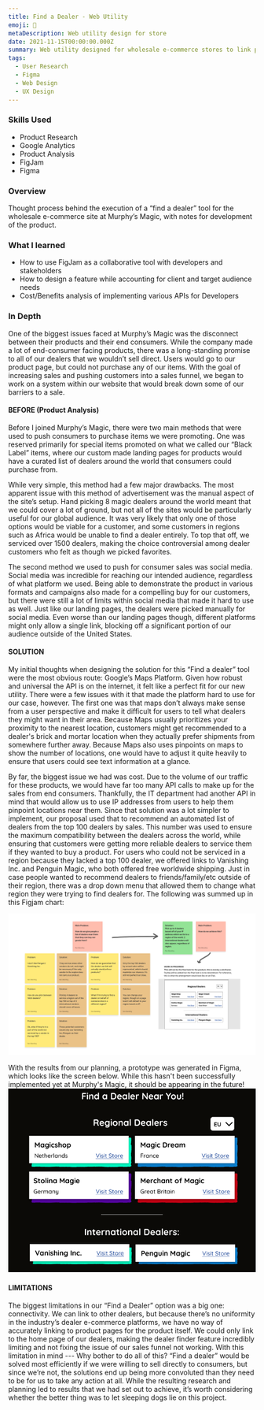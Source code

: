 ```yaml
---
title: Find a Dealer - Web Utility
emoji: 🔎
metaDescription: Web utility design for store
date: 2021-11-15T00:00:00.000Z
summary: Web utility designed for wholesale e-commerce stores to link potential customers with dealers they can buy products from.
tags:
  - User Research
  - Figma
  - Web Design
  - UX Design
---
```




### Skills Used
- Product Research
- Google Analytics
- Product Analysis
- FigJam
- Figma

### Overview

Thought process behind the execution of a “find a dealer” tool for the wholesale e-commerce site at Murphy’s Magic, with notes for development of the product.

### What I learned

- How to use FigJam as a collaborative tool with developers and stakeholders
- How to design a feature while accounting for client and target audience needs
- Cost/Benefits analysis of implementing various APIs for Developers

### In Depth

One of the biggest issues faced at Murphy’s Magic was the disconnect between their products and their end consumers. While the company made a lot of end-consumer facing products, there was a long-standing promise to all of our dealers that we wouldn’t sell direct. Users would go to our product page, but could not purchase any of our items. With the goal of increasing sales and pushing customers into a sales funnel, we began to work on a system within our website that would break down some of our barriers to a sale.

#### BEFORE (Product Analysis)

Before I joined Murphy’s Magic, there were two main methods that were used to push consumers to purchase items we were promoting. One was reserved primarily for special items promoted on what we called our “Black Label” items, where our custom made landing pages for products would have a curated list of dealers around the world that consumers could purchase from. 

While very simple, this method had a few major drawbacks. The most apparent issue with this method of advertisement was the manual aspect of the site’s setup. Hand picking 8 magic dealers around the world meant that we could cover a lot of ground, but not all of the sites would be particularly useful for our global audience. It was very likely that only one of those options would be viable for a customer, and some customers in regions such as Africa would be unable to find a dealer entirely. To top that off, we serviced over 1500 dealers, making the choice controversial among dealer customers who felt as though we picked favorites.

The second method we used to push for consumer sales was social media. Social media was incredible for reaching our intended audience, regardless of what platform we used. Being able to demonstrate the product in various formats and campaigns also made for a compelling buy for our customers, but there were still a lot of limits within social media that made it hard to use as well. Just like our landing pages, the dealers were picked manually for social media. Even worse than our landing pages though, different platforms might only allow a single link, blocking off a significant portion of our audience outside of the United States.

#### SOLUTION
My initial thoughts when designing the solution for this “Find a dealer” tool were the most obvious route: Google’s Maps Platform. Given how robust and universal the API is on the internet, it felt like a perfect fit for our new utility. There were a few issues with it that made the platform hard to use for our case, however. The first one was that maps don’t always make sense from a user perspective and make it difficult for users to tell what dealers they might want in their area. Because Maps usually prioritizes your proximity to the nearest location, customers might get recommended to a dealer's brick and mortar location when they actually prefer shipments from somewhere further away. Because Maps also uses pinpoints on maps to show the number of locations, one would have to adjust it quite heavily to ensure that users could see text information at a glance.

By far, the biggest issue we had was cost. Due to the volume of our traffic for these products, we would have far too many API calls to make up for the sales from end consumers. Thankfully, the IT department had another API in mind that would allow us to use IP addresses from users to help them pinpoint locations near them. Since that solution was a lot simpler to implement, our proposal used that to recommend an automated list of dealers from the top 100 dealers by sales. This number was used to ensure the maximum compatibility between the dealers across the world, while ensuring that customers were getting more reliable dealers to service them if they wanted to buy a product. For users who could not be serviced in a region because they lacked a top 100 dealer, we offered links to Vanishing Inc. and Penguin Magic, who both offered free worldwide shipping. Just in case people wanted to recommend dealers to friends/family/etc outside of their region, there was a drop down menu that allowed them to change what region they were trying to find dealers for. The following was summed up in this Figjam chart:

![Figjam Chart showing notes on developer implementation, and how our solution accounts for various stakeholder requirements](/static/img/figjam.png)

With the results from our planning, a prototype was generated in Figma, which looks like the screen below. While this hasn't been successfully implemented yet at Murphy's Magic, it should be appearing in the future!
![Prototype Layout of Find a Dealer Tool, sized for an iPad screen](/static/img/fid.png)

#### LIMITATIONS
The biggest limitations in our “Find a Dealer” option was a big one: connectivity. We can link to other dealers, but because there’s no uniformity in the industry’s dealer e-commerce platforms, we have no way of accurately linking to product pages for the product itself. We could only link to the home page of our dealers, making the dealer finder feature incredibly limiting and not fixing the issue of our sales funnel not working. With this limitation in mind --- Why bother to do all of this? “Find a dealer” would be solved most efficiently if we were willing to sell directly to consumers, but since we’re not, the solutions end up being more convoluted than they need to be for us to take any action at all. While the resulting research and planning led to results that we had set out to achieve, it’s worth considering whether the better thing was to let sleeping dogs lie on this project.
